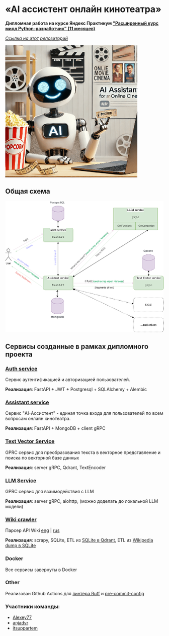 # «AI ассистент онлайн кинотеатра» 
__Дипломная работа на курсе Яндекс Практикум ["Расширенный курс мидл Python-разработчик" (11 месяцев)](https://practicum.yandex.ru/middle-python/)__

[_Ссылка на этот репозиторий_](https://github.com/Alexey77/graduate_work)

[![Cover](cover.png)](https://github.com/Alexey77/graduate_work/raw/main/cover.png)

## Общая схема

[![Scheme](scheme.png)](https://github.com/Alexey77/graduate_work/raw/main/docs/scheme.png)

## Сервисы созданные в рамках дипломного проекта

### [Auth service](https://github.com/Alexey77/graduate_work/tree/main/auth-service)

Сервис аутентификацией и авторизацией пользователей.

**Реализация**: FastAPI + JWT + Postgresql + SQLAlchemy + Alembic 

### [Assistant service](https://github.com/Alexey77/graduate_work/tree/main/assistant_service)

Сервис "AI-Ассистент" - единая точка входа для пользователей по всем вопросам онлайн кинотеатра.

**Реализация**: FastAPI + MongoDB + client gRPC

### [Text Vector Service](https://github.com/Alexey77/graduate_work/tree/main/text_vector_service)

GPRC сервис для преобразования текста в векторное представление и поиска по векторной базе данных

**Реализация**: server gRPC, Qdrant, TextEncoder

### [LLM Service](https://github.com/Alexey77/graduate_work/tree/main/llm_service)

GPRC сервис для взаимодействия с LLM

**Реализация**: server gRPC, aiohttp, (можно доделать до локальной LLM модели)

### [Wiki crawler](https://github.com/Alexey77/graduate_work/tree/main/wiki-scrapy-api-crawler)

Парсер API Wiki [eng](https://www.mediawiki.org/wiki/API) | [rus](https://www.mediawiki.org/wiki/API/ru)

**Реализация**: scrapy, SQLite, ETL из [SQLite в Qdrant](https://github.com/Alexey77/graduate_work/blob/main/text_vector_service/src/etl_wiki/run_etl_wiki.py), ETL из [Wikipedia dump в SQLite](https://github.com/Alexey77/graduate_work/blob/main/text_vector_service/src/etl_wiki/from_dump_to_sqlite.py)  

### Docker

Все сервисы завернуты в Docker

### Other

Реализован Github Actions для [линтера Ruff](https://github.com/Alexey77/graduate_work/blob/main/.github/workflows/lint.yml) и [pre-commit-config](https://github.com/Alexey77/graduate_work/blob/main/.pre-commit-config.yaml)  


### Участники команды:

* [Alexey77](https://github.com/Alexey77)
* [anjadvr](https://github.com/anjadvr)
* [itsuppartem](https://github.com/itsuppartem)